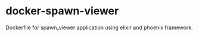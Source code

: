 docker-spawn-viewer
===================

Dockerfile for spawn_viewer application using elixir and phoenix framework.
